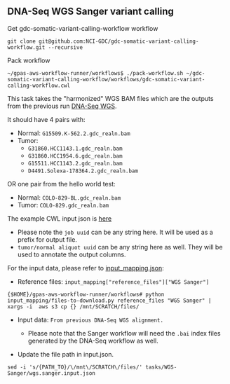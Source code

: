 ## DNA-Seq WGS Sanger variant calling

Get gdc-somatic-variant-calling-workflow workflow
```
git clone git@github.com:NCI-GDC/gdc-somatic-variant-calling-workflow.git --recursive
```

Pack workflow
```
~/gpas-aws-workflow-runner/workflows$ ./pack-workflow.sh ~/gdc-somatic-variant-calling-workflow/workflows/gdc-somatic-variant-calling-workflow.cwl
```


This task takes the "harmonized" WGS BAM files which are the outputs from the previous run [DNA-Seq WGS](workflows/tasks/WGS/README.md).

It should have 4 pairs with:
* Normal: `G15509.K-562.2.gdc_realn.bam`
* Tumor:
  * `G31860.HCC1143.1.gdc_realn.bam`
  * `G31860.HCC1954.6.gdc_realn.bam`
  * `G15511.HCC1143.2.gdc_realn.bam`
  * `D4491.Solexa-178364.2.gdc_realn.bam`

OR one pair from the hello world test:
* Normal: `COLO-829-BL.gdc_realn.bam`
* Tumor: `COLO-829.gdc_realn.bam`

The example CWL input json is [here](wgs.sanger.input.json)
  * Please note the `job uuid` can be any string here. It will be used as a prefix for output file.
  * `tumor/normal aliquot uuid` can be any string here as well. They will be used to annotate the output columns.


For the input data, please refer to [input_mapping.json](../../input_mapping/input_mapping.json):
* Reference files: `input_mapping["reference_files"]["WGS Sanger"]`
```
{$HOME}/gpas-aws-workflow-runner/workflows# python input_mapping/files-to-download.py reference_files "WGS Sanger" | xargs -i  aws s3 cp {} /mnt/SCRATCH/files/
```
* Input data: `From previous DNA-Seq WGS alignment.`
  * Please note that the Sanger workflow will need the `.bai` index files generated by the DNA-Seq workflow as well.

* Update the file path in input.json.   
```
sed -i 's/{PATH_TO}/\/mnt\/SCRATCH\/files/' tasks/WGS-Sanger/wgs.sanger.input.json 
```
